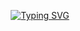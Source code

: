 <p align="center">
<a href="https://git.io/typing-svg"><img src="https://readme-typing-svg.demolab.com?font=Press+Start+2P&size=15&pause=1000&center=true&random=true&width=435&lines=Self-Taught+Developer;Front+End+Dev+%40+Fortra;Self-Hosting+on+Unraid" alt="Typing SVG" /></a>
</p>
